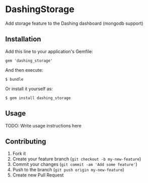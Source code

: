 # DashingStorage

Add storage feature to the Dashing dashboard (mongodb support)

## Installation

Add this line to your application's Gemfile:

    gem 'dashing_storage'

And then execute:

    $ bundle

Or install it yourself as:

    $ gem install dashing_storage

## Usage

TODO: Write usage instructions here

## Contributing

1. Fork it
2. Create your feature branch (`git checkout -b my-new-feature`)
3. Commit your changes (`git commit -am 'Add some feature'`)
4. Push to the branch (`git push origin my-new-feature`)
5. Create new Pull Request
